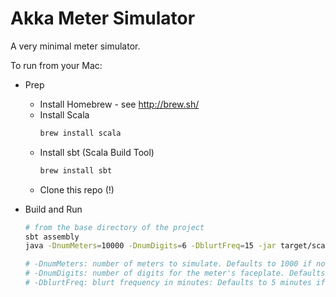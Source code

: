 Akka Meter Simulator
=========================
A very minimal meter simulator.

To run from your Mac:
* Prep
  * Install Homebrew - see http://brew.sh/
  * Install Scala
    ```sh
    brew install scala
    ```
  * Install sbt (Scala Build Tool)
    ```sh
    brew install sbt
    ```
  * Clone this repo (!)

* Build and Run
  ```sh
  # from the base directory of the project
  sbt assembly
  java -DnumMeters=10000 -DnumDigits=6 -DblurtFreq=15 -jar target/scala-2.11/akka-meter-simulator-assembly-1.0.jar
  
  # -DnumMeters: number of meters to simulate. Defaults to 1000 if not supplied.
  # -DnumDigits: number of digits for the meter's faceplate. Defaults to 6 if not supplied.
  # -DblurtFreq: blurt frequency in minutes: Defaults to 5 minutes if not supplied.
  ```





